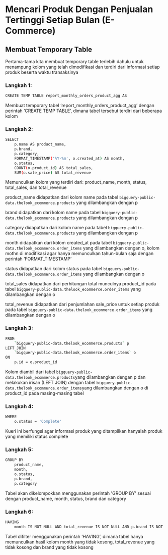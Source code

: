 # Mencari Produk Dengan Penjualan Tertinggi Setiap Bulan (E-Commerce)

## Membuat Temporary Table

Pertama-tama kita membuat temporary table terlebih dahulu untuk menampung kolom yang telah dimodifikasi dan terdiri dari informasi setiap produk beserta waktu transaksinya 

### Langkah 1:

```bash
CREATE TEMP TABLE report_monthly_orders_product_agg AS
```

Membuat temporary tabel ‘report_monthly_orders_product_agg’ dengan perintah ‘CREATE TEMP TABLE’, dimana tabel tersebut terdiri dari beberapa kolom 

### Langkah 2:

```bash
SELECT 
    p.name AS product_name,
    p.brand,
    p.category,
    FORMAT_TIMESTAMP('%Y-%m', o.created_at) AS month,
    o.status,
    COUNT(o.product_id) AS total_sales,
    SUM(o.sale_price) AS total_revenue 
```

Memunculkan kolom yang terdiri dari: product_name, month, status, total_sales, dan total_revenue

product_name didapatkan dari kolom name pada tabel `bigquery-public-data.thelook_ecommerce.products` yang dilambangkan dengan p

brand didapatkan dari kolom name pada tabel `bigquery-public-data.thelook_ecommerce.products` yang dilambangkan dengan p

category didapatkan dari kolom name pada tabel `bigquery-public-data.thelook_ecommerce.products` yang dilambangkan dengan p

month didapatkan dari kolom created_at pada tabel `bigquery-public-data.thelook_ecommerce.order_items` yang dilambangkan dengan o, kolom mothn di modifikasi agar hanya memunculkan tahun-bulan saja dengan perintah ‘FORMAT_TIMESTAMP’

status didapatkan dari kolom status pada tabel  `bigquery-public-data.thelook_ecommerce.order_items` yang dilambangkan dengan o

total_sales didapatkan dari perhitungan total munculnya product_id pada tabel `bigquery-public-data.thelook_ecommerce.order_items` yang dilambangkan dengan o

total_revenue didapatkan dari penjumlahan sale_price untuk setiap produk pada tabel 
`bigquery-public-data.thelook_ecommerce.order_items` yang dilambangkan dengan o

### Langkah 3:

```bash
FROM 
    `bigquery-public-data.thelook_ecommerce.products` p
LEFT JOIN 
    `bigquery-public-data.thelook_ecommerce.order_items` o
ON 
    p.id = o.product_id
```
Kolom diambil dari tabel `bigquery-public-data.thelook_ecommerce.products`yang dilambangkan dengan p dan melakukan irisan (LEFT JOIN) dengan tabel `bigquery-public-data.thelook_ecommerce.order_items`yang dilambangkan dengan o di product_id pada masing-masing tabel 

### Langkah 4:

```bash
WHERE
    o.status = 'Complete'
```
Kueri ini berfungsi agar informasi produk yang ditampilkan hanyalah produk yang memiliki status complete

### Langkah 5:

```bash
GROUP BY 
    product_name, 
    month,
    o.status,
    p.brand,
    p.category   
```
Tabel akan dikelompokkan menggunakan perintah 'GROUP BY' sesuai dengan product_name, month, status, brand dan category

### Langkah 6:

```bash
HAVING
    month IS NOT NULL AND total_revenue IS NOT NULL AND p.brand IS NOT NULL;
```
Tabel difilter menggunakan perintah ‘HAVING’, dimana tabel hanya memunculkan hasil kolom month yang tidak kosong, total_revenue yang tidak kosong dan brand yang tidak kosong 
